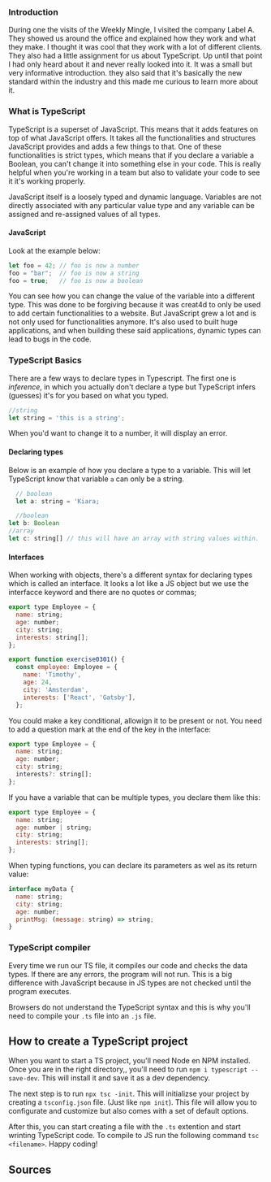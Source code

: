 ### Introduction
During one the visits of the Weekly Mingle, I visited the company Label A. They showed us around the office and explained how they work and what they make. I thought it was cool that they work with a lot of different clients. 
They also had a little assignment for us about TypeScript. Up until that point I had only heard about it and never really looked into it. It was a small but very informative introduction. they also said that it's basically the new standard within the industry and this made me curious to learn more about it.

### What is TypeScript
TypeScript is a superset of JavaScript. This means that it adds features on top of what JavaScript offers. It takes all the functionalities and structures JavaScript provides and adds a few things to that. One of these functionalities is strict types, which means that if you declare a variable a Boolean, you can't change it into something else in your code. This is really helpful when you're working in a team but also to validate your code to see it it's working properly.

JavaScript itself is a loosely typed and dynamic language. Variables are not directly associated with any particular value type and any variable can be assigned and re-assigned values of all types.

#### JavaScript
Look at the example below:
```js
let foo = 42; // foo is now a number
foo = "bar";  // foo is now a string
foo = true;   // foo is now a boolean
```
You can see how you can change the value of the variable into a different type. This was done to be forgiving because it was creat4d to only be used to add certain functionalities to a website. But JavaScript grew a lot and is not only used for functionalities anymore. It's also used to built huge applications, and when building these said applications, dynamic types can lead to bugs in the code.

### TypeScript Basics
There are a few ways to declare types in Typescript. The first one is _inference_, in which you actually don't declare a type but TypeScript infers (guesses) it's for you based on what you typed. 

```js
//string
let string = 'this is a string';
```
When you'd want to change it to a number, it will display an error.

#### Declaring types
Below is an example of how you declare a type to a variable. This will let TypeScript know that variable `a` can only be a string.

```js
  // boolean
  let a: string = 'Kiara;

  //boolean
let b: Boolean
//array
let c: string[] // this will have an array with string values within.
```


#### Interfaces
When working with objects, there's a different syntax for declaring types which is called an interface. It looks a lot like a JS object but we use the interfacce keyword and there are no quotes or commas;

```js
export type Employee = {
  name: string;
  age: number;
  city: string;
  interests: string[];
};

export function exercise0301() {
  const employee: Employee = {
    name: 'Timothy',
    age: 24,
    city: 'Amsterdam',
    interests: ['React', 'Gatsby'],
  };
```
You could make a key conditional, allowign it to be present or not. You need to add a question mark at the end of the key in the interface:

```js
export type Employee = {
  name: string;
  age: number;
  city: string;
  interests?: string[];
};
```

If you have a variable that can be multiple types, you declare them like this:

```js
export type Employee = {
  name: string;
  age: number | string;
  city: string;
  interests: string[];
};
```

When typing functions, you can declare its parameters as wel as its return value:

```js
interface myData {
  name: string;
  city: string;
  age: number;
  printMsg: (message: string) => string;
}
```

### TypeScript compiler
Every time we run our TS file, it compiles our code and checks the data types. If there are any errors, the program will not run. This is a big difference with JavaScript because in JS types are not checked until the program executes.

Browsers do not understand the TypeScript syntax and this is why you'll need to compile your `.ts` file into an `.js` file.

## How to create a TypeScript project
When you want to start a TS project, you'll need Node en NPM installed. Once you are in the right directory,, you'll need to run `npm i typescript --save-dev`. This will install it and save it as a dev dependency.

The next step is to run `npx tsc -init`. This will initializse your project by creating a `tsconfig.json` file. (Just like `npm init`). This file will allow you to configurate and customize but also comes with a set of default options.

After this, you can start creating a file with the `.ts` extention and start wrinting TypeScript code. To compile to JS run the following command `tsc <filename>`. 
Happy coding!


## Sources 
[](https://medium.com/swlh/intro-to-typescript-63bd15c2cd0e)
[](https://www.freecodecamp.org/news/an-introduction-to-typescript/)
[](https://www.typescriptlang.org/)